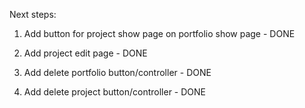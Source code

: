 Next steps:

1. Add button for project show page on portfolio show page - DONE

2. Add project edit page - DONE

3. Add delete portfolio button/controller - DONE

4. Add delete project button/controller - DONE